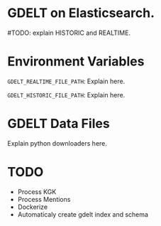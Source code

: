 # GDELT on Elasticsearch.
#TODO: explain HISTORIC and REALTIME.

# Environment Variables
`GDELT_REALTIME_FILE_PATH`: Explain here.

`GDELT_HISTORIC_FILE_PATH`: Explain here.

# GDELT Data Files
Explain python downloaders here.

# TODO
- Process KGK
- Process Mentions
- Dockerize
- Automaticaly create gdelt index and schema